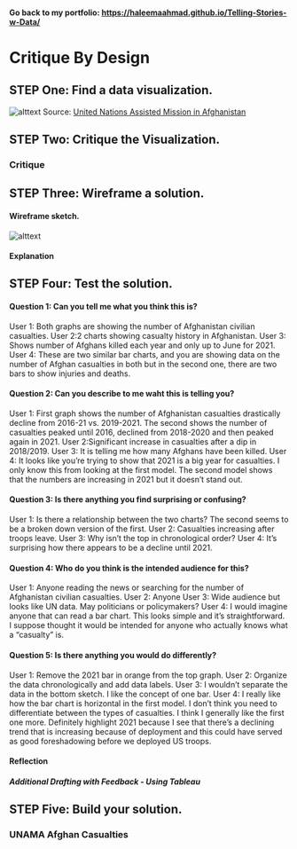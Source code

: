 #### Go back to my portfolio: https://haleemaahmad.github.io/Telling-Stories-w-Data/

# Critique By Design
## STEP One: Find a data visualization. 
![alttext](https://github.com/haleemaahmad/Telling-Stories-w-Data/issues/1#issue-1049372629)
Source: [United Nations Assisted Mission in Afghanistan](https://news.un.org/en/story/2021/07/1096382)

## STEP Two: Critique the Visualization.
### Critique

## STEP Three: Wireframe a solution.
#### Wireframe sketch. 
![alttext](https://github.com/haleemaahmad/Telling-Stories-w-Data/issues/2#issue-1049373033)
#### Explanation 

## STEP Four: Test the solution. 

#### Question 1: Can you tell me what you think this is?
User 1: Both graphs are showing the number of Afghanistan civilian casualties.
User 2:2 charts showing casualty history in Afghanistan.
User 3: Shows number of Afghans killed each year and only up to June for 2021.
User 4: These are two similar bar charts, and you are showing data on the number of Afghan casualties in both but in the second one, there are two bars to show injuries and deaths.

#### Question 2: Can you describe to me waht this is telling you?
User 1: First graph shows the number of Afghanistan casualties drastically decline from 2016-21 vs. 2019-2021. The second shows the number of casualties peaked until 2016, declined from 2018-2020 and then peaked again in 2021.
User 2:Significant increase in casualties after a dip in 2018/2019.
User 3: It is telling me how many Afghans have been killed.
User 4: It looks like you’re trying to show that 2021 is a big year for casualties. I only know this from looking at the first model. The second model shows that the numbers are increasing in 2021 but it doesn’t stand out.

#### Question 3: Is there anything you find surprising or confusing?
User 1: Is there a relationship between the two charts? The second seems to be a broken down version of the first.
User 2: Casualties increasing after troops leave.
User 3: Why isn’t the top in chronological order?
User 4: It’s surprising how there appears to be a decline until 2021.

#### Question 4: Who do you think is the intended audience for this?
User 1: Anyone reading the news or searching for the number of Afghanistan civilian casualties.
User 2: Anyone
User 3: Wide audience but looks like UN data. May politicians or policymakers?
User 4: I would imagine anyone that can read a bar chart. This looks simple and it’s straightforward. I suppose thought it would be intended for anyone who actually knows what a “casualty” is. 

#### Question 5: Is there anything you would do differently?
User 1: Remove the 2021 bar in orange from the top graph.
User 2: Organize the data chronologically and add data labels.
User 3: I wouldn’t separate the data in the bottom sketch. I like the concept of one bar.
User 4: I really like how the bar chart is horizontal in the first model. I don’t think you need to differentiate between the types of casualties. I think I generally like the first one more.  Definitely highlight 2021 because I see that there’s a declining trend that is increasing because of deployment and this could have served as good foreshadowing before we deployed US troops.

#### Reflection


##### Additional Drafting with Feedback - Using Tableau

## STEP Five: Build your solution. 
### UNAMA Afghan Casualties
<script type='text/javascript' src='https://prod-useast-b.online.tableau.com/javascripts/api/viz_v1.js'></script><div class='tableauPlaceholder' style='width: 1152px; height: 678px;'><object class='tableauViz' width='1152' height='678' style='display:none;'><param name='host_url' value='https%3A%2F%2Fprod-useast-b.online.tableau.com%2F' /> <param name='embed_code_version' value='3' /> <param name='site_root' value='&#47;t&#47;hjahmadportfolio' /><param name='name' value='CritiqueVisualization-UNAMAAfghanCasualties&#47;AfghanCasualities' /><param name='tabs' value='no' /><param name='toolbar' value='yes' /><param name='showAppBanner' value='false' /></object></div>
